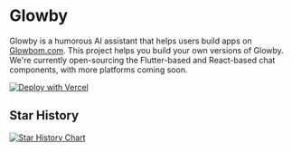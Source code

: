 # Glowby

Glowby is a humorous AI assistant that helps users build apps on [Glowbom.com](https://www.glowbom.com). This project helps you build your own versions of Glowby. We're currently open-sourcing the Flutter-based and React-based chat components, with more platforms coming soon.

[![Deploy with Vercel](https://vercel.com/button)](https://vercel.com/new/clone?repository-url=https%3A%2F%2Fgithub.com%2Fglowbom%2Fglowby)

## Star History

[![Star History Chart](https://api.star-history.com/svg?repos=glowbom/glowby&type=Date)](https://star-history.com/#glowbom/glowby&Date)
